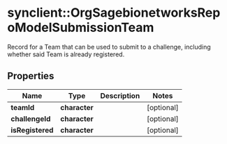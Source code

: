 # synclient::OrgSagebionetworksRepoModelSubmissionTeam

Record for a Team that can be used to submit to a challenge, including whether said Team is already registered.

## Properties
Name | Type | Description | Notes
------------ | ------------- | ------------- | -------------
**teamId** | **character** |  | [optional] 
**challengeId** | **character** |  | [optional] 
**isRegistered** | **character** |  | [optional] 


